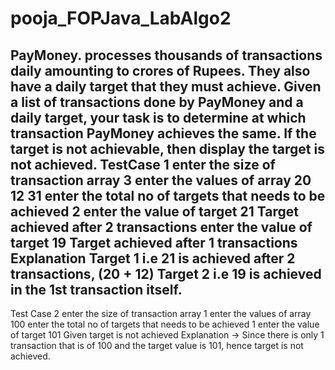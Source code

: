 # pooja_FOPJava_LabAlgo2

PayMoney. processes thousands of transactions daily amounting to crores of Rupees. They
also have a daily target that they must achieve. Given a list of transactions done by
PayMoney and a daily target, your task is to determine at which transaction PayMoney
achieves the same. If the target is not achievable, then display the target is not achieved.
TestCase 1
enter the size of transaction array
3
enter the values of array
20 12 31
enter the total no of targets that needs to be achieved
2
enter the value of target
21
Target achieved after 2 transactions
enter the value of target
19
Target achieved after 1 transactions
Explanation
Target 1 i.e 21 is achieved after 2 transactions, (20 + 12)
Target 2 i.e 19 is achieved in the 1st transaction itself.
-------------------------------------------------------
Test Case 2
enter the size of transaction array
1
enter the values of array
100
enter the total no of targets that needs to be achieved
1
enter the value of target
101
Given target is not achieved
Explanation → Since there is only 1 transaction that is of 100 and the target value is
101, hence target is not achieved.
